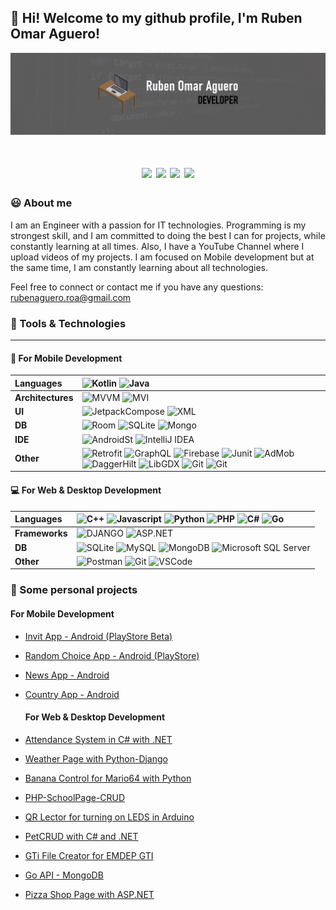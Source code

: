 👋 Hi! Welcome to my github profile, I'm Ruben Omar Aguero!
---
![Banner](LINKEDIN.jpg)

<h1 align=center>
<a href="https://www.linkedin.com/in/rubenomaraguerovarela1/" ><img src="https://img.shields.io/badge/LinkedIn-0077B5?style=for-the-badge&logo=linkedin&logoColor=white"></a>
<a href="mailto:rubenaguero.roa@gmail.com" ><img src="https://img.shields.io/badge/Gmail-D14836?style=for-the-badge&logo=gmail&logoColor=white"></a>
<a href="https://www.youtube.com/@rubenomaraguero1" ><img src="https://img.shields.io/badge/YouTube-red?style=for-the-badge&logo=youtube&logoColor=white"></a>
<a href="https://play.google.com/store/apps/dev?id=5383262590807048671" ><img src="https://img.shields.io/badge/Google_Play-414141?style=for-the-badge&logo=google-play&logoColor=white"></a>
</h1>

### :smiley: About me
I am an Engineer with a passion for IT technologies. Programming is my strongest skill, and I am committed to 
doing the best I can for projects, while constantly learning at all times. Also, I have a YouTube Channel where I 
upload videos of my projects. I am focused on Mobile development but at the same time, I am constantly learning about all technologies.

Feel free to connect or contact me if you have any questions: rubenaguero.roa@gmail.com

### 🔧 Tools & Technologies
---
#### 📱 For Mobile Development
**Languages** | ![Kotlin](https://img.shields.io/badge/Kotlin-7F52FF?style=for-the-badge&logo=Kotlin&logoColor=white) ![Java](https://img.shields.io/badge/Java-ED8B00?style=for-the-badge&logo=oracle&logoColor=white) 
:--- | :---
**Architectures** | ![MVVM](https://img.shields.io/badge/MVVM-D67425?style=for-the-badge) ![MVI](https://img.shields.io/badge/MVI-09521F?style=for-the-badge)
**UI** | ![JetpackCompose](https://img.shields.io/badge/Jetpack_Compose-9510DD?style=for-the-badge&logo=Rocket&logoColor=white) ![XML](https://img.shields.io/badge/XML-418C13?style=for-the-badge&logoColor=white)
**DB** | ![Room](https://img.shields.io/badge/Room-3519FF?style=for-the-badge&logoColor=white)  ![SQLite](https://img.shields.io/badge/SQLite-20118F?style=for-the-badge&logo=sqlite&logoColor=white) ![Mongo](https://img.shields.io/badge/MongoDB-4DB33D?style=for-the-badge&logo=mongodb&logoColor=white)
**IDE** | ![AndroidSt](https://img.shields.io/badge/Android%20Studio-3DDC84?logo=Android&style=for-the-badge) ![IntelliJ IDEA](https://img.shields.io/badge/Intellij%20Idea-000?logo=intellij-idea&style=for-the-badge)
**Other** |  ![Retrofit](https://img.shields.io/badge/Retrofit-7C0C9E?style=for-the-badge) ![GraphQL](https://img.shields.io/badge/Graph_QL-3519FF?style=for-the-badge&logo=graphql&logoColor=white) ![Firebase](https://img.shields.io/badge/Firebase-FF2200?style=for-the-badge&logo=firebase&logoColor=white) ![Junit](https://img.shields.io/badge/Junit-000000?style=for-the-badge&logo=test&logoColor=white) ![AdMob](https://img.shields.io/badge/Admob-12FF00?style=for-the-badge&logo=admob&logoColor=white) ![DaggerHilt](https://img.shields.io/badge/DaggerHilt-0D7B05?style=for-the-badge&logo=admob&logoColor=white) ![LibGDX](https://img.shields.io/badge/LibGDX-D49544?style=for-the-badge&logo=test&logoColor=white) ![Git](https://img.shields.io/badge/Git-F05032?style=for-the-badge&logo=git&logoColor=white) ![Git](https://img.shields.io/badge/Mockk-8DC032?style=for-the-badge&logo=mock&logoColor=white)

#### 💻 For Web & Desktop Development
**Languages** | ![C++](https://img.shields.io/badge/C++-000000?style=for-the-badge&logo=cplusplus&logoColor=white) ![Javascript](https://img.shields.io/badge/JavaScript-323330?style=for-the-badge&logo=javascript&logoColor=F7DF1E) ![Python](https://img.shields.io/badge/Python-FFD43B?style=for-the-badge&logo=python&logoColor=darkgreen) ![PHP](https://img.shields.io/badge/PHP-E34F26?style=for-the-badge&logo=php&logoColor=white) ![C#](https://img.shields.io/badge/C_SHARP-0D0GW0?style=for-the-badge&logo=sharp&logoColor=white)  ![Go](https://img.shields.io/badge/Go-C010CA?style=for-the-badge&logo=Go&logoColor=white) 
:--- | :---
**Frameworks** | ![DJANGO](https://img.shields.io/badge/Django-092E20?style=for-the-badge&logo=django&logoColor=green) ![ASP.NET](https://img.shields.io/badge/ASP.NET-092E20?style=for-the-badge&logo=.NET&logoColor=green)
**DB** | ![SQLite](https://img.shields.io/badge/SQL-07405E?style=for-the-badge&logo=sqlite&logoColor=white) ![MySQL](https://img.shields.io/badge/MySQL-005C84?style=for-the-badge&logo=mysql&logoColor=white) ![MongoDB](https://img.shields.io/badge/MongoDB-4EA94B?style=for-the-badge&logo=mongodb&logoColor=white) ![Microsoft SQL Server](https://img.shields.io/badge/Microsoft_SQL_Server-G05C84?style=for-the-badge&logo=s&logoColor=white)
**Other** | ![Postman](https://img.shields.io/badge/Postman-FF6C37?style=for-the-badge&logo=Postman&logoColor=white) ![Git](https://img.shields.io/badge/Git-F05032?style=for-the-badge&logo=git&logoColor=white) ![VSCode](https://img.shields.io/badge/Visual_Studio_Code-0078D4?style=for-the-badge&logo=visual%20studio%20code&logoColor=white) 


### :rocket: Some personal projects
#### For Mobile Development
- [Invit App - Android (PlayStore Beta)](https://play.google.com/store/apps/details?id=com.roa.invit)
- [Random Choice App - Android (PlayStore)](https://play.google.com/store/apps/details?id=com.roa.eleccionaleatoria)
- [News App - Android](https://github.com/omaraguero/news-app-android-kotlin)
- [Country App - Android](https://github.com/omaraguero/CountriesApp-GraphQL)

  #### For Web & Desktop Development
- [Attendance System in C# with .NET](https://github.com/omaraguero/attendance-system-csharp)
- [Weather Page with Python-Django](https://github.com/omaraguero/weather-app)
- [Banana Control for Mario64 with Python](https://github.com/omaraguero/Python-Control-de-Platano-para-Mario-Kart-64)
- [PHP-SchoolPage-CRUD](https://github.com/omaraguero/php-CRUD)
- [QR Lector for turning on LEDS in Arduino](https://github.com/omaraguero/lectorQRPosiciones)
- [PetCRUD with C# and .NET](https://github.com/omaraguero/PetCRUD-Csharp_dotNet)
- [GTi File Creator for EMDEP GTI](https://github.com/omaraguero/GTiFileCreator)
- [Go API - MongoDB](https://github.com/omaraguero/go-API)
- [Pizza Shop Page with ASP.NET](https://github.com/omaraguero/Pizza_shop_ASPdotNet)



